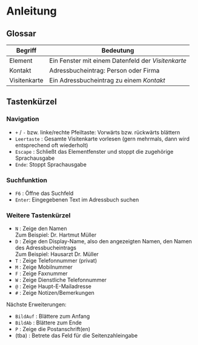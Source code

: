 # Anleitung

## Glossar
| Begriff | Bedeutung |
|------------|-----------|
| Element | Ein Fenster mit einem Datenfeld der *Visitenkarte* |
| Kontakt | Adressbucheintrag: Person oder Firma |
| Visitenkarte | Ein Adressbucheintrag zu einem *Kontakt* |


## Tastenkürzel

### Navigation
* `+` / `-` bzw. linke/rechte Pfeiltaste: Vorwärts bzw. rückwärts blättern
* `Leertaste` : Gesamte Visitenkarte vorlesen (gern mehrmals, dann wird entsprechend oft wiederholt)
* `Escape` : Schließt das Elementfenster und stoppt die zugehörige Sprachausgabe
* `Ende`: Stoppt Sprachausgabe

### Suchfunktion
* `F6` : Öffne das Suchfeld
* `Enter`: Eingegebenen Text im Adressbuch suchen

### Weitere Tastenkürzel
* `N` : Zeige den Namen<br>
   Zum Beispiel: Dr. Hartmut Müller
* `D` : Zeige den Display-Name, also den angezeigten Namen, den Namen des Adressbucheintrags<br>
   Zum Beispiel: Hausarzt Dr. Müller
* `T` : Zeige Telefonnummer (privat)
* `M` : Zeige Mobilnummer
* `F` : Zeige Faxnummer
* `W` : Zeige Dienstliche Telefonnummer
* `@` : Zeige Haupt-E-Mailadresse
* `#` : Zeige Notizen/Bemerkungen

Nächste Erweiterungen:
* `BildAuf` : Blättere zum Anfang
* `BildAb` : Blättere zum Ende
* `P` : Zeige die Postanschrift(en)
* (tba) : Betrete das Feld für die Seitenzahleingabe
